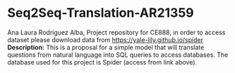 # Seq2Seq-Translation-AR21359
Ana Laura Rodriguez Alba,
Project repository for CE888, in order to access dataset please download data from https://yale-lily.github.io/spider
**Description:** 
This is a proposal for a simple model that will translate questions from natural language into SQL queries to access databases. The database used for this project is Spider (access from link above). 
